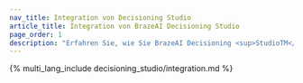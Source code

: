 ```yaml
---
nav_title: Integration von Decisioning Studio
article_title: Integration von BrazeAI Decisioning Studio
page_order: 1
description: "Erfahren Sie, wie Sie BrazeAI Decisioning <sup>StudioTM</sup> in Braze integrieren und mit dem Team von AI Expert Serviceleistungen; Dienste zusammenarbeiten können, um Agenten zu erstellen, die KI für 1:1-Entscheidungen einsetzen, um Ihre wichtigsten Metriken zu verbessern."
---
```


{% multi_lang_include decisioning_studio/integration.md %}

